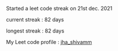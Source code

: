 Started a leet code streak on 21st dec. 2021

current streak : 82 days

longest streak : 82 days

My Leet code profile : [jha_shivamm](https://leetcode.com/jha_shivamm/)



